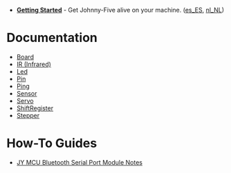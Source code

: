 - **[Getting Started](https://github.com/rwldrn/johnny-five/wiki/Getting-Started)** - Get Johnny-Five alive on your machine. ([es_ES][], [nl_NL][])

[es_ES]: https://github.com/rwaldron/johnny-five/wiki/Getting-Started-es_ES
[nl_NL]: https://github.com/rwaldron/johnny-five/wiki/Getting-Started-nl_NL

# Documentation 
- [Board](https://github.com/rwldrn/johnny-five/wiki/Board)
- [IR (Infrared)](https://github.com/rwldrn/johnny-five/wiki/Infrared)
- [Led](https://github.com/rwldrn/johnny-five/wiki/Led)
- [Pin](https://github.com/rwldrn/johnny-five/wiki/Pin)
- [Ping](https://github.com/rwldrn/johnny-five/wiki/Ping)
- [Sensor](https://github.com/rwldrn/johnny-five/wiki/Sensor)
- [Servo](https://github.com/rwldrn/johnny-five/wiki/Servo)
- [ShiftRegister](https://github.com/rwaldron/johnny-five/wiki/ShiftRegister)
- [Stepper](https://github.com/rwldrn/johnny-five/wiki/Stepper)

# How-To Guides
- [JY MCU Bluetooth Serial Port Module Notes](https://github.com/rwldrn/johnny-five/wiki/JY-MCU-Bluetooth-Serial-Port-Module-Notes)